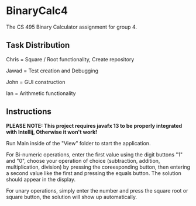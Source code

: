 # BinaryCalc4
The CS 495 Binary Calculator assignment for group 4.

## Task Distribution
Chris = Square / Root functionality, Create repository

Jawad = Test creation and Debugging

John  = GUI construction

Ian   = Arithmetic functionality

## Instructions

**PLEASE NOTE: This project requires javafx 13 to be properly integrated with Intellij, Otherwise it won't work!**

Run Main inside of the "View" folder to start the application.

For Bi-numeric operations, enter the first value using the digit buttons "1" and "0", choose your operation of choice (subtraction, addition, multiplication, division) by pressing the coreesponding button, then entering a second value like the first and pressing the equals button. The solution should appear in the display.

For unary operations, simply enter the number and press the square root or square button, the solution will show up automatically.
